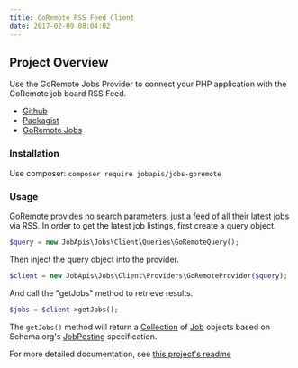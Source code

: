 ```yaml
---
title: GoRemote RSS Feed Client
date: 2017-02-09 08:04:02
---
```


## Project Overview
Use the GoRemote Jobs Provider to connect your PHP application with the GoRemote job board RSS Feed.

- [Github](https://github.com/jobapis/jobs-goremote)
- [Packagist](https://packagist.org/packages/jobapis/jobs-goremote)
- [GoRemote Jobs](https://goremote.io/)

### Installation

Use composer: `composer require jobapis/jobs-goremote`

### Usage

GoRemote provides no search parameters, just a feed of all their latest jobs via RSS. In order to get the latest job listings, first create a query object.
 
```php
$query = new JobApis\Jobs\Client\Queries\GoRemoteQuery();
```

Then inject the query object into the provider.

```php
$client = new JobApis\Jobs\Client\Providers\GoRemoteProvider($query);
```

And call the "getJobs" method to retrieve results.

```php
$jobs = $client->getJobs();
```

The `getJobs()` method will return a [Collection](https://github.com/jobapis/jobs-common/blob/master/src/Collection.php) of [Job](https://github.com/jobapis/jobs-common/blob/master/src/Job.php) objects based on Schema.org's [JobPosting](https://schema.org/JobPosting) specification.

For more detailed documentation, see [this project's readme](https://github.com/jobapis/jobs-goremote)
